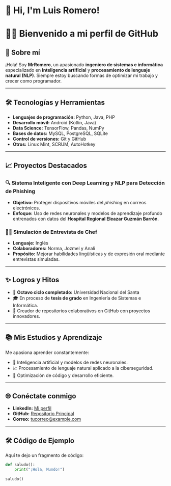 # 👋 Hi, I'm Luis Romero!

# 👨‍💻 Bienvenido a mi perfil de GitHub

## 🌟 Sobre mí

¡Hola! Soy **MrRomero**, un apasionado **ingeniero de sistemas e informática** especializado en **inteligencia artificial** y **procesamiento de lenguaje natural (NLP)**. Siempre estoy buscando formas de optimizar mi trabajo y crecer como programador.

---

## 🛠️ Tecnologías y Herramientas

- **Lenguajes de programación:** Python, Java, PHP  
- **Desarrollo móvil:** Android (Kotlin, Java)  
- **Data Science:** TensorFlow, Pandas, NumPy  
- **Bases de datos:** MySQL, PostgreSQL, SQLite  
- **Control de versiones:** Git y GitHub  
- **Otros:** Linux Mint, SCRUM, AutoHotkey

---

## 📈 Proyectos Destacados

### 🔍 **Sistema Inteligente con Deep Learning y NLP para Detección de Phishing**
- **Objetivo:** Proteger dispositivos móviles del *phishing* en correos electrónicos.
- **Enfoque:** Uso de redes neuronales y modelos de aprendizaje profundo entrenados con datos del **Hospital Regional Eleazar Guzmán Barrón**.

### 🧑‍🍳 **Simulación de Entrevista de Chef**
- **Lenguaje:** Inglés  
- **Colaboradores:** Norma, Jozmel y Anali  
- **Propósito:** Mejorar habilidades lingüísticas y de expresión oral mediante entrevistas simuladas.

---

## ✨ Logros y Hitos

- 🏅 **Octavo ciclo completado:** Universidad Nacional del Santa  
- 🎓 En proceso de **tesis de grado** en Ingeniería de Sistemas e Informática.
- 🎯 Creador de repositorios colaborativos en GitHub con proyectos innovadores.

---

## 📚 Mis Estudios y Aprendizaje

Me apasiona aprender constantemente:
- 📘 Inteligencia artificial y modelos de redes neuronales.  
- 📈 Procesamiento de lenguaje natural aplicado a la ciberseguridad.  
- 📝 Optimización de código y desarrollo eficiente.

---

## 🌐 Conéctate conmigo

- **LinkedIn:** [Mi perfil](https://www.linkedin.com/in/tu-perfil/)  
- **GitHub:** [Repositorio Principal](https://github.com/TU-USUARIO)  
- **Correo:** tucorreo@example.com  

---

## 🛠️ Código de Ejemplo

Aquí te dejo un fragmento de código:

```python
def saludo():
    print("¡Hola, Mundo!")
    
saludo()
